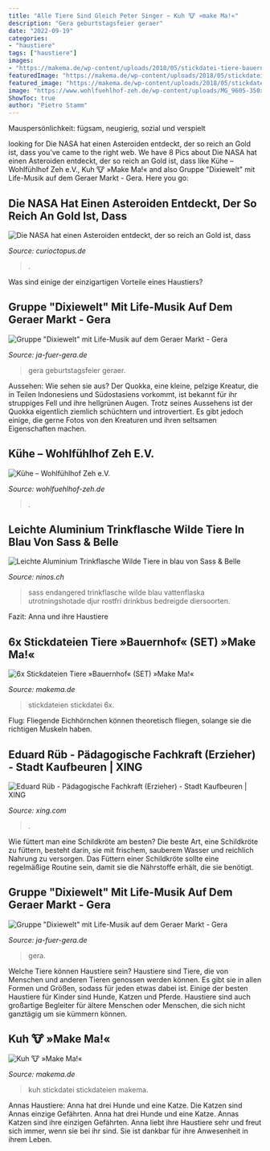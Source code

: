 ```yaml
---
title: "Alle Tiere Sind Gleich Peter Singer ~ Kuh 🐮 »make Ma!«"
description: "Gera geburtstagsfeier geraer"
date: "2022-09-19"
categories:
- "haustiere"
tags: ["haustiere"]
images:
- "https://makema.de/wp-content/uploads/2018/05/stickdatei-tiere-bauernhofe-set-1400x933.jpg"
featuredImage: "https://makema.de/wp-content/uploads/2018/05/stickdatei-kuh-2-1400x933.jpg"
featured_image: "https://makema.de/wp-content/uploads/2018/05/stickdatei-tiere-bauernhofe-set-1400x933.jpg"
image: "https://www.wohlfuehlhof-zeh.de/wp-content/uploads/MG_9605-350x525xc.jpg"
ShowToc: true
author: "Pietro Stamm"
---
```



Mauspersönlichkeit: fügsam, neugierig, sozial und verspielt

	

		
looking for Die NASA hat einen Asteroiden entdeckt, der so reich an Gold ist, dass you've came to the right web. We have 8 Pics about Die NASA hat einen Asteroiden entdeckt, der so reich an Gold ist, dass like Kühe – Wohlfühlhof Zeh e.V., Kuh 🐮 »Make Ma!« and also Gruppe &quot;Dixiewelt&quot; mit Life-Musik auf dem Geraer Markt - Gera. Here you go:
		
    
## Die NASA Hat Einen Asteroiden Entdeckt, Der So Reich An Gold Ist, Dass

<img loading=lazy src="https://img.wtvideo.com/images/original/21886.jpg" onerror="this.onerror=null;this.src='https://tse2.mm.bing.net/th?id=OIP.Wnl4R8UEMzapslbXeCV19gHaEE&amp;pid=15.1';" alt="Die NASA hat einen Asteroiden entdeckt, der so reich an Gold ist, dass">

_Source: curioctopus.de_

>. 

	

Was sind einige der einzigartigen Vorteile eines Haustiers?

    
## Gruppe &quot;Dixiewelt&quot; Mit Life-Musik Auf Dem Geraer Markt - Gera

<img loading=lazy src="http://www.ja-fuer-gera.de/pic/1153E1D9722_530x1000.jpg" onerror="this.onerror=null;this.src='https://tse2.mm.bing.net/th?id=OIP.-XMbQXQJYdAbU3sXzereBQHaGv&amp;pid=15.1';" alt="Gruppe &quot;Dixiewelt&quot; mit Life-Musik auf dem Geraer Markt - Gera">

_Source: ja-fuer-gera.de_

>gera geburtstagsfeier geraer. 

	

Aussehen: Wie sehen sie aus?
Der Quokka, eine kleine, pelzige Kreatur, die in Teilen Indonesiens und Südostasiens vorkommt, ist bekannt für ihr struppiges Fell und ihre hellgrünen Augen. Trotz seines Aussehens ist der Quokka eigentlich ziemlich schüchtern und introvertiert. Es gibt jedoch einige, die gerne Fotos von den Kreaturen und ihren seltsamen Eigenschaften machen.

    
## Kühe – Wohlfühlhof Zeh E.V.

<img loading=lazy src="https://www.wohlfuehlhof-zeh.de/wp-content/uploads/MG_9605-350x525xc.jpg" onerror="this.onerror=null;this.src='https://tse3.mm.bing.net/th?id=OIP.4acHizPJV0Cy3kxC7pb4SQAAAA&amp;pid=15.1';" alt="Kühe – Wohlfühlhof Zeh e.V.">

_Source: wohlfuehlhof-zeh.de_

>. 

	



    
## Leichte Aluminium Trinkflasche Wilde Tiere In Blau Von Sass &amp; Belle

<img loading=lazy src="https://ninos.ch/8454-thickbox_default/trinkflasche-wilde-tiere-in-blau-von-sass-belle.jpg" onerror="this.onerror=null;this.src='https://tse1.mm.bing.net/th?id=OIP.u-3uGl5ccUiOseNwR3OpMgHaHa&amp;pid=15.1';" alt="Leichte Aluminium Trinkflasche Wilde Tiere in blau von Sass &amp; Belle">

_Source: ninos.ch_

>sass endangered trinkflasche wilde blau vattenflaska utrotningshotade djur rostfri drinkbus bedreigde diersoorten. 

	

Fazit: Anna und ihre Haustiere

    
## 6x Stickdateien Tiere »Bauernhof« (SET) »Make Ma!«

<img loading=lazy src="https://makema.de/wp-content/uploads/2018/05/stickdatei-tiere-bauernhofe-set-1400x933.jpg" onerror="this.onerror=null;this.src='https://tse1.mm.bing.net/th?id=OIP.nt6TNA8yYcirGgd81txwMQHaE7&amp;pid=15.1';" alt="6x Stickdateien Tiere »Bauernhof« (SET) »Make Ma!«">

_Source: makema.de_

>stickdateien stickdatei 6x. 

	

Flug: Fliegende Eichhörnchen können theoretisch fliegen, solange sie die richtigen Muskeln haben.

    
## Eduard Rüb - Pädagogische Fachkraft (Erzieher) - Stadt Kaufbeuren | XING

<img loading=lazy src="https://profile-images.xing.com/images/0ef67a1b7d5f67b246f7d8776b9113a8-2/eduard-rüb.1024x1024.jpg" onerror="this.onerror=null;this.src='https://tse2.mm.bing.net/th?id=OIP.SpvSeemxMgO0xbbOdNIjVQHaHa&amp;pid=15.1';" alt="Eduard Rüb - Pädagogische Fachkraft (Erzieher) - Stadt Kaufbeuren | XING">

_Source: xing.com_

>. 

	

Wie füttert man eine Schildkröte am besten?
Die beste Art, eine Schildkröte zu füttern, besteht darin, sie mit frischem, sauberem Wasser und reichlich Nahrung zu versorgen. Das Füttern einer Schildkröte sollte eine regelmäßige Routine sein, damit sie die Nährstoffe erhält, die sie benötigt.

    
## Gruppe &quot;Dixiewelt&quot; Mit Life-Musik Auf Dem Geraer Markt - Gera

<img loading=lazy src="http://www.ja-fuer-gera.de/pic/1153E2DAAFF_250x800.jpg" onerror="this.onerror=null;this.src='https://tse2.mm.bing.net/th?id=OIP.SUA0CRZDsJYbxaflZR2IawAAAA&amp;pid=15.1';" alt="Gruppe &quot;Dixiewelt&quot; mit Life-Musik auf dem Geraer Markt - Gera">

_Source: ja-fuer-gera.de_

>gera. 

	

Welche Tiere können Haustiere sein?
Haustiere sind Tiere, die von Menschen und anderen Tieren genossen werden können. Es gibt sie in allen Formen und Größen, sodass für jeden etwas dabei ist. Einige der besten Haustiere für Kinder sind Hunde, Katzen und Pferde. Haustiere sind auch großartige Begleiter für ältere Menschen oder Menschen, die sich nicht ganztägig um sie kümmern können.

    
## Kuh 🐮 »Make Ma!«

<img loading=lazy src="https://makema.de/wp-content/uploads/2018/05/stickdatei-kuh-2-1400x933.jpg" onerror="this.onerror=null;this.src='https://tse2.mm.bing.net/th?id=OIP.w2GnJnbJp9do6j4qkTPHtwHaE7&amp;pid=15.1';" alt="Kuh 🐮 »Make Ma!«">

_Source: makema.de_

>kuh stickdatei stickdateien makema. 

	

Annas Haustiere: Anna hat drei Hunde und eine Katze. Die Katzen sind Annas einzige Gefährten.
Anna hat drei Hunde und eine Katze. Annas Katzen sind ihre einzigen Gefährten. Anna liebt ihre Haustiere sehr und freut sich immer, wenn sie bei ihr sind. Sie ist dankbar für ihre Anwesenheit in ihrem Leben.

